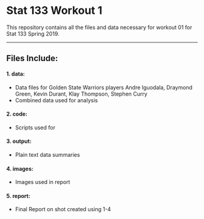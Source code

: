 # Stat 133 Workout 1

This repository contains all the files and data necessary for workout 01 for Stat 133 Spring 2019.

---
## Files Include:

#### 1. data:
- Data files for Golden State Warriors players Andre Iguodala, Draymond Green, Kevin Durant, Klay Thompson, Stephen Curry
- Combined data used for analysis

#### 2. code:
- Scripts used for

#### 3. output:
- Plain text data summaries

#### 4. images:
- Images used in report

#### 5. report:
- Final Report on shot created using 1-4  
